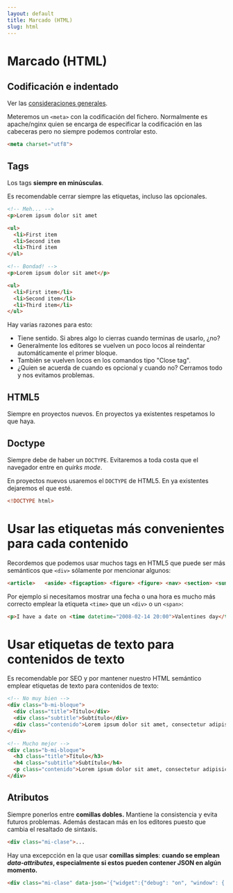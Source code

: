 ```yaml
---
layout: default
title: Marcado (HTML)
slug: html
---
```


# Marcado (HTML)

## Codificación e indentado

Ver las [consideraciones generales](/guides/general.html).

Meteremos un `<meta>` con la codificación del fichero. Normalmente es apache/nginx quien se encarga
de especificar la codificación en las cabeceras pero no siempre podemos controlar esto.

```html
<meta charset="utf8">
```

## Tags

Los tags **siempre en minúsculas**.

Es recomendable cerrar siempre las etiquetas, incluso las opcionales.

```html
<!-- Meh... -->
<p>Lorem ipsum dolor sit amet

<ul>
  <li>First item
  <li>Second item
  <li>Third item
</ul>

<!-- Bondad! -->
<p>Lorem ipsum dolor sit amet</p>

<ul>
  <li>First item</li>
  <li>Second item</li>
  <li>Third item</li>
</ul>
```

Hay varias razones para esto:

- Tiene sentido. Si abres algo lo cierras cuando terminas de usarlo, ¿no?
- Generalmente los editores se vuelven un poco locos al reindentar automáticamente el primer bloque.
- También se vuelven locos en los comandos tipo "Close tag".
- ¿Quien se acuerda de cuando es opcional y cuando no? Cerramos todo y nos evitamos problemas.

## HTML5

Siempre en proyectos nuevos. En proyectos ya existentes respetamos lo que haya.

## Doctype

Siempre debe de haber un `DOCTYPE`. Evitaremos a toda costa que el navegador entre en _quirks mode_.

En proyectos nuevos usaremos el `DOCTYPE` de HTML5. En ya existentes dejaremos el que esté.

```html
<!DOCTYPE html>
```

# Usar las etiquetas más convenientes para cada contenido

Recordemos que podemos usar muchos tags en HTML5 que puede ser más semánticos que `<div>` sólamente por mencionar algunos:

```html
<article>	<aside> <figcaption> <figure> <figure> <nav> <section> <summary> <time>
```

Por ejemplo si necesitamos mostrar una fecha o una hora es mucho más correcto emplear la etiqueta `<time>` que un `<div>` o un `<span>`:

```html
<p>I have a date on <time datetime="2008-02-14 20:00">Valentines day</time>.</p>
```

# Usar etiquetas de texto para contenidos de texto

Es recomendable por SEO y por mantener nuestro HTML semántico emplear etiquetas de texto para contenidos de texto:

```html
<!-- No muy bien -->
<div class="b-mi-bloque">
  <div class="title">Título</div>
  <div class="subtitle">Subtítulo</div>
  <div class="contenido">Lorem ipsum dolor sit amet, consectetur adipisicing elit. Laboriosam molestias quisquam consequuntur quasi, tempora cum?</div>
</div>

<!-- Mucho mejor -->
<div class="b-mi-bloque">
  <h3 class="title">Título</h3>
  <h4 class="subtitle">Subtítulo</h4>
  <p class="contenido">Lorem ipsum dolor sit amet, consectetur adipisicing elit. Laboriosam molestias quisquam consequuntur quasi, tempora cum?</p>
</div>
```

## Atributos

Siempre ponerlos entre **comillas dobles.** Mantiene la consistencia y evita futuros
problemas. Además destacan más en los editores puesto que cambia el resaltado de sintaxis.

```html
<div class="mi-clase">...
```

Hay una excepcción en la que usar **comillas simples**: **cuando se emplean
_data-attributes_, especialmente si estos pueden contener JSON en algún momento.**

```html
<div class="mi-clase" data-json='{"widget":{"debug": "on", "window": { "title": "Sample Konfabulator Widget", "name": "main_window", "width": 500, "height": 500}' ></div>
```
